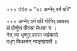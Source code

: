 +++
title = "०८ अग्नेर् वर्म परि"

+++
अग्नेर् वर्म परि गोभिर् व्ययस्व  
सं प्रोर्णुष्व पीवसा मेधसा च ।  
नेत् त्वा धृष्णुर् हरसा जर्हृषाणो  
दधृग् विधक्ष्यन् न्यङ्खयातै ॥